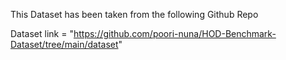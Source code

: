 This Dataset has been taken from the following Github Repo


Dataset link = "https://github.com/poori-nuna/HOD-Benchmark-Dataset/tree/main/dataset"